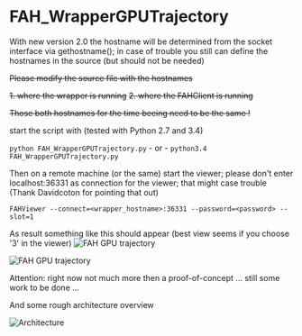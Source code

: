 # FAH_WrapperGPUTrajectory

With new version 2.0 the hostname will be determined from the socket interface via gethostname(); in case of trouble you still can define the hostnames in the source (but should not be needed)

~~Please modify the source file with the hostnames~~

~~1. where the wrapper is running~~
~~2. where the FAHClient is running~~

~~Those both hostnames for the time beeing need to be the same !~~

start the script with (tested with Python 2.7 and 3.4)

```python FAH_WrapperGPUTrajectory.py```  - or - 
```python3.4 FAH_WrapperGPUTrajectory.py```   

Then on a remote machine (or the same) start the viewer; please don't enter localhost:36331 as connection for the viewer; that might case trouble (Thank Davidcoton for pointing that out) 

```FAHViewer --connect=<wrapper_hostname>:36331 --password=<password> --slot=1```

As result something like this should appear (best view seems if you choose '3' in the viewer)
![FAH GPU trajectory](http://imageshack.us/a/img910/339/w1sh5j.jpg)

![FAH GPU trajectory](http://imageshack.com/a/img905/7480/JObdT1.png)

Attention: right now not much more then a proof-of-concept ... still some work to be done ...

And some rough architecture overview

![Architecture](http://imageshack.us/a/img905/2458/cwsF06.jpg)

